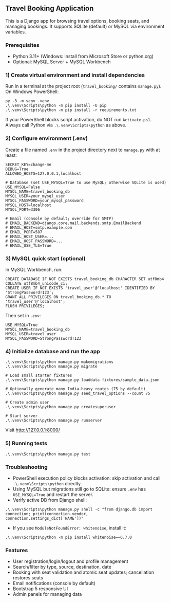 ## Travel Booking Application

This is a Django app for browsing travel options, booking seats, and managing bookings. It supports SQLite (default) or MySQL via environment variables.

### Prerequisites
- Python 3.11+ (Windows: install from Microsoft Store or python.org)
- Optional: MySQL Server + MySQL Workbench

### 1) Create virtual environment and install dependencies
Run in a terminal at the project root (`travel_booking/` contains `manage.py`). On Windows PowerShell:
```
py -3 -m venv .venv
.\.venv\Scripts\python -m pip install -U pip
.\.venv\Scripts\python -m pip install -r requirements.txt
```

If your PowerShell blocks script activation, do NOT run `Activate.ps1`. Always call Python via `.\.venv\Scripts\python` as above.

### 2) Configure environment (.env)
Create a file named `.env` in the project directory next to `manage.py` with at least:
```
SECRET_KEY=change-me
DEBUG=True
ALLOWED_HOSTS=127.0.0.1,localhost

# Database (set USE_MYSQL=True to use MySQL; otherwise SQLite is used)
USE_MYSQL=False
MYSQL_NAME=travel_booking_db
MYSQL_USER=your_mysql_user
MYSQL_PASSWORD=your_mysql_password
MYSQL_HOST=localhost
MYSQL_PORT=3306

# Email (console by default; override for SMTP)
# EMAIL_BACKEND=django.core.mail.backends.smtp.EmailBackend
# EMAIL_HOST=smtp.example.com
# EMAIL_PORT=587
# EMAIL_HOST_USER=...
# EMAIL_HOST_PASSWORD=...
# EMAIL_USE_TLS=True
```

### 3) MySQL quick start (optional)
In MySQL Workbench, run:
```
CREATE DATABASE IF NOT EXISTS travel_booking_db CHARACTER SET utf8mb4 COLLATE utf8mb4_unicode_ci;
CREATE USER IF NOT EXISTS 'travel_user'@'localhost' IDENTIFIED BY 'StrongPassword!123';
GRANT ALL PRIVILEGES ON travel_booking_db.* TO 'travel_user'@'localhost';
FLUSH PRIVILEGES;
```
Then set in `.env`:
```
USE_MYSQL=True
MYSQL_NAME=travel_booking_db
MYSQL_USER=travel_user
MYSQL_PASSWORD=StrongPassword!123
```

### 4) Initialize database and run the app
```
.\.venv\Scripts\python manage.py makemigrations
.\.venv\Scripts\python manage.py migrate

# Load small starter fixtures
.\.venv\Scripts\python manage.py loaddata fixtures/sample_data.json

# Optionally generate many India-heavy routes (75 by default)
.\.venv\Scripts\python manage.py seed_travel_options --count 75

# Create admin user
.\.venv\Scripts\python manage.py createsuperuser

# Start server
.\.venv\Scripts\python manage.py runserver
```
Visit http://127.0.0.1:8000/

### 5) Running tests
```
.\.venv\Scripts\python manage.py test
```

### Troubleshooting
- PowerShell execution policy blocks activation: skip activation and call `.\.venv\Scripts\python` directly.
- Using MySQL but migrations still go to SQLite: ensure `.env` has `USE_MYSQL=True` and restart the server.
- Verify active DB from Django shell:
```
.\.venv\Scripts\python manage.py shell -c "from django.db import connection; print(connection.vendor, connection.settings_dict['NAME'])"
```
- If you see `ModuleNotFoundError: whitenoise`, install it:
```
.\.venv\Scripts\python -m pip install whitenoise==6.7.0
```

### Features
- User registration/login/logout and profile management
- Search/filter by type, source, destination, date
- Booking with seat validation and atomic seat updates; cancellation restores seats
- Email notifications (console by default)
- Bootstrap 5 responsive UI
- Admin panels for managing data




